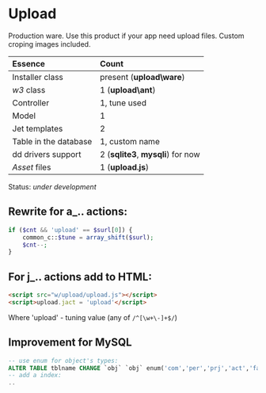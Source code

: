 
# Upload

Production ware. Use this product if your app need upload files. Custom croping images included.

Essence | Count
:----- | :-----
Installer class | present (**upload\\ware**)
_w3_ class | 1 (**upload\\ant**)
Controller | 1, tune used
Model | 1
Jet templates | 2
Table in the database | 1, custom name
dd drivers support | 2 (**sqlite3**, **mysqli**) for now
_Asset_ files | 1 (**upload.js**)


Status: _under development_

## Rewrite for a_.. actions:
```php
if ($cnt && 'upload' == $surl[0]) {
    common_c::$tune = array_shift($surl);
    $cnt--;
}
```

## For j_.. actions add to HTML:
```html
<script src="w/upload/upload.js"></script>
<script>upload.jact = 'upload'</script>
```

Where 'upload' - tuning value (any of `/^[\w+\-]+$/`)

## Improvement for MySQL

```sql
-- use enum for object's types:
ALTER TABLE tblname CHANGE `obj` `obj` enum('com','per','prj','act','face') DEFAULT NULL,
-- add a index:
..
```
